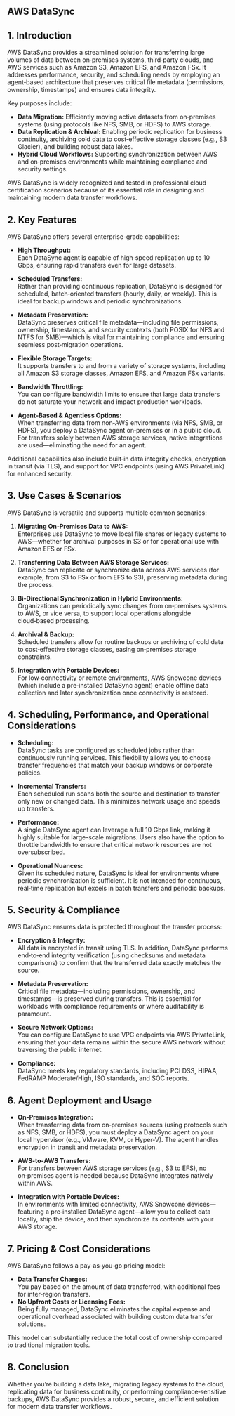 ## AWS DataSync

## 1. Introduction

AWS DataSync provides a streamlined solution for transferring large volumes of data between on‑premises systems, third‑party clouds, and AWS services such as Amazon S3, Amazon EFS, and Amazon FSx. It addresses performance, security, and scheduling needs by employing an agent‑based architecture that preserves critical file metadata (permissions, ownership, timestamps) and ensures data integrity.

Key purposes include:

- **Data Migration:** Efficiently moving active datasets from on‑premises systems (using protocols like NFS, SMB, or HDFS) to AWS storage.
- **Data Replication & Archival:** Enabling periodic replication for business continuity, archiving cold data to cost‑effective storage classes (e.g., S3 Glacier), and building robust data lakes.
- **Hybrid Cloud Workflows:** Supporting synchronization between AWS and on‑premises environments while maintaining compliance and security settings.

AWS DataSync is widely recognized and tested in professional cloud certification scenarios because of its essential role in designing and maintaining modern data transfer workflows.  

## 2. Key Features

AWS DataSync offers several enterprise-grade capabilities:

- **High Throughput:**  
    Each DataSync agent is capable of high‑speed replication up to 10 Gbps, ensuring rapid transfers even for large datasets.  
    
- **Scheduled Transfers:**  
    Rather than providing continuous replication, DataSync is designed for scheduled, batch‑oriented transfers (hourly, daily, or weekly). This is ideal for backup windows and periodic synchronizations.
    
- **Metadata Preservation:**  
    DataSync preserves critical file metadata—including file permissions, ownership, timestamps, and security contexts (both POSIX for NFS and NTFS for SMB)—which is vital for maintaining compliance and ensuring seamless post‑migration operations.
    
- **Flexible Storage Targets:**  
    It supports transfers to and from a variety of storage systems, including all Amazon S3 storage classes, Amazon EFS, and Amazon FSx variants.
    
- **Bandwidth Throttling:**  
    You can configure bandwidth limits to ensure that large data transfers do not saturate your network and impact production workloads.
    
- **Agent‑Based & Agentless Options:**  
    When transferring data from non‑AWS environments (via NFS, SMB, or HDFS), you deploy a DataSync agent on‑premises or in a public cloud. For transfers solely between AWS storage services, native integrations are used—eliminating the need for an agent.
    

Additional capabilities also include built‑in data integrity checks, encryption in transit (via TLS), and support for VPC endpoints (using AWS PrivateLink) for enhanced security.  

## 3. Use Cases & Scenarios

AWS DataSync is versatile and supports multiple common scenarios:

1. **Migrating On‑Premises Data to AWS:**  
    Enterprises use DataSync to move local file shares or legacy systems to AWS—whether for archival purposes in S3 or for operational use with Amazon EFS or FSx.
    
2. **Transferring Data Between AWS Storage Services:**  
    DataSync can replicate or synchronize data across AWS services (for example, from S3 to FSx or from EFS to S3), preserving metadata during the process.
    
3. **Bi‑Directional Synchronization in Hybrid Environments:**  
    Organizations can periodically sync changes from on‑premises systems to AWS, or vice versa, to support local operations alongside cloud‑based processing.
    
4. **Archival & Backup:**  
    Scheduled transfers allow for routine backups or archiving of cold data to cost‑effective storage classes, easing on‑premises storage constraints.
    
5. **Integration with Portable Devices:**  
    For low‑connectivity or remote environments, AWS Snowcone devices (which include a pre‑installed DataSync agent) enable offline data collection and later synchronization once connectivity is restored.

## 4. Scheduling, Performance, and Operational Considerations

- **Scheduling:**  
    DataSync tasks are configured as scheduled jobs rather than continuously running services. This flexibility allows you to choose transfer frequencies that match your backup windows or corporate policies.
    
- **Incremental Transfers:**  
    Each scheduled run scans both the source and destination to transfer only new or changed data. This minimizes network usage and speeds up transfers.
    
- **Performance:**  
    A single DataSync agent can leverage a full 10 Gbps link, making it highly suitable for large-scale migrations. Users also have the option to throttle bandwidth to ensure that critical network resources are not oversubscribed.
    
- **Operational Nuances:**  
    Given its scheduled nature, DataSync is ideal for environments where periodic synchronization is sufficient. It is not intended for continuous, real‑time replication but excels in batch transfers and periodic backups.

## 5. Security & Compliance

AWS DataSync ensures data is protected throughout the transfer process:

- **Encryption & Integrity:**  
    All data is encrypted in transit using TLS. In addition, DataSync performs end‑to‑end integrity verification (using checksums and metadata comparisons) to confirm that the transferred data exactly matches the source.
    
- **Metadata Preservation:**  
    Critical file metadata—including permissions, ownership, and timestamps—is preserved during transfers. This is essential for workloads with compliance requirements or where auditability is paramount.
    
- **Secure Network Options:**  
    You can configure DataSync to use VPC endpoints via AWS PrivateLink, ensuring that your data remains within the secure AWS network without traversing the public internet.
    
- **Compliance:**  
    DataSync meets key regulatory standards, including PCI DSS, HIPAA, FedRAMP Moderate/High, ISO standards, and SOC reports.

## 6. Agent Deployment and Usage

- **On‑Premises Integration:**  
    When transferring data from on‑premises sources (using protocols such as NFS, SMB, or HDFS), you must deploy a DataSync agent on your local hypervisor (e.g., VMware, KVM, or Hyper‑V). The agent handles encryption in transit and metadata preservation.
    
- **AWS‑to‑AWS Transfers:**  
    For transfers between AWS storage services (e.g., S3 to EFS), no on‑premises agent is needed because DataSync integrates natively within AWS.
    
- **Integration with Portable Devices:**  
    In environments with limited connectivity, AWS Snowcone devices—featuring a pre‑installed DataSync agent—allow you to collect data locally, ship the device, and then synchronize its contents with your AWS storage.

## 7. Pricing & Cost Considerations

AWS DataSync follows a pay‑as‑you‑go pricing model:

- **Data Transfer Charges:**  
    You pay based on the amount of data transferred, with additional fees for inter‑region transfers.
- **No Upfront Costs or Licensing Fees:**  
    Being fully managed, DataSync eliminates the capital expense and operational overhead associated with building custom data transfer solutions.

This model can substantially reduce the total cost of ownership compared to traditional migration tools.
## 8. Conclusion

Whether you’re building a data lake, migrating legacy systems to the cloud, replicating data for business continuity, or performing compliance‑sensitive backups, AWS DataSync provides a robust, secure, and efficient solution for modern data transfer workflows.
